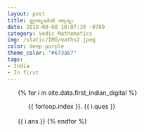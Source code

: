 ```yaml
---
layout: post
title: ഇന്ത്യയിൽ ആദ്യം
date: 2018-08-08 10:07:39 -0700
category: Vedic_Mathematics
img: /static/IMG/maths2.jpeg
color: deep-purple
theme_color: "#673ab7"
tags: 
- India
- In first
---
```


<ul>
{% for i in site.data.first_indian_digital %}
<ol>{{ forloop.index }}. {{ i.ques }}</ol><br />
{{ i.ans }}
{% endfor %}
</ul>
